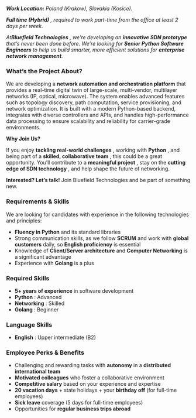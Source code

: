 _**Work Location:** Poland (Krakow), Slovakia (Kosice)._

_**Full time (Hybrid)** , required to work part-time from the office at least
2 days per week._

_At**Bluefield Technologies** , we’re developing an **innovative SDN
prototype** that’s never been done before. We’re looking for **Senior Python
Software Engineers** to help us build smarter, more efficient solutions for
**enterprise network management**._

### **What’s the Project About?**

We are developing a **network automation and orchestration platform** that
provides a real-time digital twin of large-scale, multi-vendor, multilayer
networks (IP, optical, microwave). The system enables advanced features such
as topology discovery, path computation, service provisioning, and network
optimization. It is built with a modern Python-based backend, integrates with
diverse controllers and APIs, and handles high-performance data processing to
ensure scalability and reliability for carrier-grade environments.  
  
**Why Join Us?**

If you enjoy **tackling real-world challenges** , working with **Python** ,
and being part of a **skilled, collaborative team** , this could be a great
opportunity. You’ll contribute to a **meaningful project** , stay on the
**cutting edge of SDN technology** , and help shape the future of networking.

**Interested? Let’s talk!** Join Bluefield Technologies and be part of
something new.

### **Requirements & Skills**

We are looking for candidates with experience in the following technologies
and principles:

  * **Fluency in Python** and its standard libraries
  * Strong communication skills, as we follow **SCRUM** and work with **global customers** daily, so **English proficiency** is essential
  * Knowledge of **Client/Server architecture** and **Computer Networking** is a significant advantage
  * Experience with **Golang** is a plus

### **Required Skills**

  * **5+ years of experience** in software development
  * **Python** : Advanced
  * **Networking** : Skilled
  * **Golang** : Beginner

### **Language Skills**

  * **English** : Upper intermediate (B2)

### **Employee Perks & Benefits**

  * Challenging and rewarding tasks with **autonomy** in a **distributed international team**
  * **Motivated colleagues** who foster a collaborative environment
  * **Competitive salary** based on your experience and expertise
  * **20 vacation days** \+ state holidays + your **birthday off** (for full-time employees)
  * **Sick leave** coverage (5 days for full-time employees)
  * Opportunities for **regular business trips abroad**